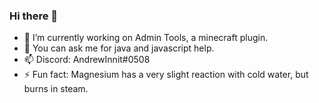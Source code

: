### Hi there 👋

- 🔭 I’m currently working on Admin Tools, a minecraft plugin.
- 💬 You can ask me for java and javascript help.
- 📫 Discord: AndrewInnit#0508
- ⚡ Fun fact: Magnesium has a very slight reaction with cold water, but burns in steam.
